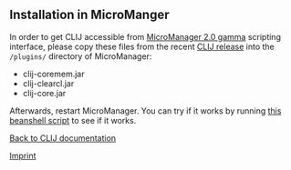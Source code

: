 ## Installation in MicroManger

In order to get CLIJ accessible from [MicroManager 2.0 gamma](https://valelab4.ucsf.edu/~MM/nightlyBuilds/2.0.0-gamma/Windows/) scripting interface, please copy these files from the recent [CLIJ release](https://github.com/clij/clij/releases) into the `/plugins/` directory of MicroManager:
* clij-coremem.jar
* clij-clearcl.jar
* clij-core.jar

Afterwards, restart MicroManager. You can try if it works by running [this beanshell script](https://github.com/clij/clij-docs/blob/master/src/main/beanshell/clij_micromanager.bsh) to see if it works.

[Back to CLIJ documentation](https://clij.github.io/)

[Imprint](https://clij.github.io/imprint)
